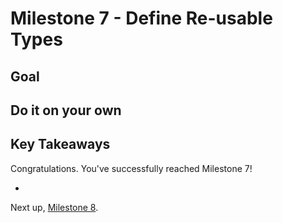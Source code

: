 # Milestone 7 - Define Re-usable Types

## Goal

## <Milestone Content>

## Do it on your own

## Key Takeaways

Congratulations. You've successfully reached Milestone 7!

*

Next up, [Milestone 8](README-Milestone8.md).